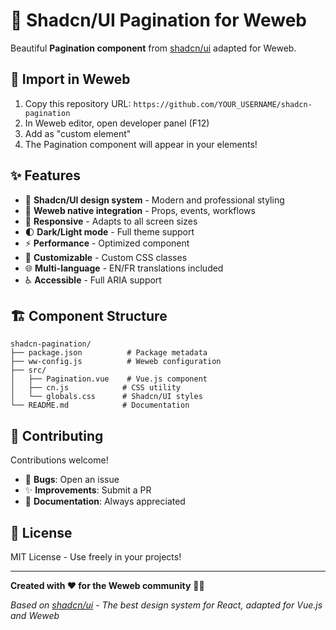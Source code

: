 # 🎨 Shadcn/UI Pagination for Weweb

Beautiful **Pagination component** from [shadcn/ui](https://ui.shadcn.com/) adapted for Weweb.

## 🚀 Import in Weweb

1. Copy this repository URL: `https://github.com/YOUR_USERNAME/shadcn-pagination`
2. In Weweb editor, open developer panel (F12)
3. Add as "custom element"
4. The Pagination component will appear in your elements!

## ✨ Features

- 🎨 **Shadcn/UI design system** - Modern and professional styling
- 🔗 **Weweb native integration** - Props, events, workflows
- 📱 **Responsive** - Adapts to all screen sizes
- 🌓 **Dark/Light mode** - Full theme support
- ⚡ **Performance** - Optimized component
- 🔧 **Customizable** - Custom CSS classes
- 🌐 **Multi-language** - EN/FR translations included
- ♿ **Accessible** - Full ARIA support

## 🏗️ Component Structure

```
shadcn-pagination/
├── package.json          # Package metadata
├── ww-config.js          # Weweb configuration
├── src/
│   ├── Pagination.vue    # Vue.js component
│   ├── cn.js            # CSS utility
│   └── globals.css      # Shadcn/UI styles
└── README.md            # Documentation
```

## 🤝 Contributing

Contributions welcome!
- 🐛 **Bugs**: Open an issue
- ✨ **Improvements**: Submit a PR
- 📝 **Documentation**: Always appreciated

## 📄 License

MIT License - Use freely in your projects!

---

**Created with ❤️ for the Weweb community** 🎨✨

*Based on [shadcn/ui](https://ui.shadcn.com/) - The best design system for React, adapted for Vue.js and Weweb*

